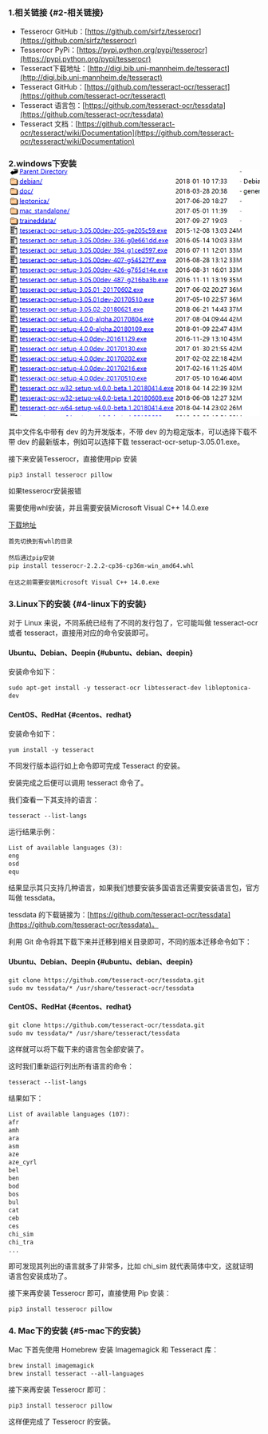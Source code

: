 ### 1.相关链接 {#2-相关链接}

* Tesserocr GitHub：[https://github.com/sirfz/tesserocr](https://github.com/sirfz/tesserocr)
* Tesserocr PyPi：[https://pypi.python.org/pypi/tesserocr](https://pypi.python.org/pypi/tesserocr)
* Tesseract下载地址：[http://digi.bib.uni-mannheim.de/tesseract](http://digi.bib.uni-mannheim.de/tesseract)
* Tesseract GitHub：[https://github.com/tesseract-ocr/tesseract](https://github.com/tesseract-ocr/tesseract)
* Tesseract 语言包：[https://github.com/tesseract-ocr/tessdata](https://github.com/tesseract-ocr/tessdata)
* Tesseract 文档：[https://github.com/tesseract-ocr/tesseract/wiki/Documentation](https://github.com/tesseract-ocr/tesseract/wiki/Documentation)

### 2.windows下安装![](/assets/1.3.4-1.png)

其中文件名中带有 dev 的为开发版本，不带 dev 的为稳定版本，可以选择下载不带 dev 的最新版本，例如可以选择下载 tesseract-ocr-setup-3.05.01.exe。

接下来安装Tesserocr，直接使用pip 安装

```
pip3 install tesserocr pillow
```

如果tesserocr安装报错

需要使用whl安装，并且需要安装Microsoft Visual C++ 14.0.exe

[下载地址](https://pan.baidu.com/s/1lL3WVCE2T-4zQJbjloP6-w)

```
首先切换到有whl的目录

然后通过pip安装
pip install tesserocr-2.2.2-cp36-cp36m-win_amd64.whl

在这之前需要安装Microsoft Visual C++ 14.0.exe
```

### 3.Linux下的安装 {#4-linux下的安装}

对于 Linux 来说，不同系统已经有了不同的发行包了，它可能叫做 tesseract-ocr 或者 tesseract，直接用对应的命令安装即可。

#### Ubuntu、Debian、Deepin {#ubuntu、debian、deepin}

安装命令如下：

```
sudo apt-get install -y tesseract-ocr libtesseract-dev libleptonica-dev

```

#### CentOS、RedHat {#centos、redhat}

安装命令如下：

```
yum install -y tesseract

```

不同发行版本运行如上命令即可完成 Tesseract 的安装。

安装完成之后便可以调用 tesseract 命令了。

我们查看一下其支持的语言：

```
tesseract --list-langs

```

运行结果示例：

```
List of available languages (3):
eng
osd
equ

```

结果显示其只支持几种语言，如果我们想要安装多国语言还需要安装语言包，官方叫做 tessdata。

tessdata 的下载链接为：[https://github.com/tesseract-ocr/tessdata](https://github.com/tesseract-ocr/tessdata)。

利用 Git 命令将其下载下来并迁移到相关目录即可，不同的版本迁移命令如下：

#### Ubuntu、Debian、Deepin {#ubuntu、debian、deepin}

```
git clone https://github.com/tesseract-ocr/tessdata.git
sudo mv tessdata/* /usr/share/tesseract-ocr/tessdata

```

#### CentOS、RedHat {#centos、redhat}

```
git clone https://github.com/tesseract-ocr/tessdata.git
sudo mv tessdata/* /usr/share/tesseract/tessdata

```

这样就可以将下载下来的语言包全部安装了。

这时我们重新运行列出所有语言的命令：

```
tesseract --list-langs

```

结果如下：

```
List of available languages (107):
afr
amh
ara
asm
aze
aze_cyrl
bel
ben
bod
bos
bul
cat
ceb
ces
chi_sim
chi_tra
...

```

即可发现其列出的语言就多了非常多，比如 chi\_sim 就代表简体中文，这就证明语言包安装成功了。

接下来再安装 Tesserocr 即可，直接使用 Pip 安装：

```
pip3 install tesserocr pillow

```

### 4. Mac下的安装 {#5-mac下的安装}

Mac 下首先使用 Homebrew 安装 Imagemagick 和 Tesseract 库：

```
brew install imagemagick 
brew install tesseract --all-languages

```

接下来再安装 Tesserocr 即可：

```
pip3 install tesserocr pillow

```

这样便完成了 Tesserocr 的安装。

